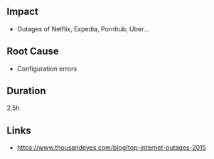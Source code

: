 ## Impact

- Outages of Netflix, Expedia, Pornhub, Uber...

## Root Cause

- Configuration errors

## Duration

2.5h

## Links

- https://www.thousandeyes.com/blog/top-internet-outages-2015
